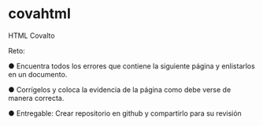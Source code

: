 # covahtml
HTML Covalto

Reto:

● Encuentra todos los errores que contiene la siguiente página y enlistarlos en un documento.

● Corrígelos y coloca la evidencia de la página como debe verse de manera correcta.

● Entregable: Crear repositorio en github y compartirlo para su revisión